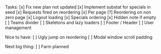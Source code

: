 Tasks:
[x] Fix new plan not updated
[x] Implement substat for specials in seed
[x] Requests fired on reordering
[x] Per page
[?] Reordering on non zero page
[x] Logout loading
[x] Specials ordering
[x] Hidden note if empty
[ ] Teams divider
[ ] Skeletons and lazy loaders
[ ] Footer / Header
[ ] User management

Nice to have:
[ ] Ugly jump on reordering
[ ] Modal window scroll padding

Next big thing:
[ ] Farm planned
